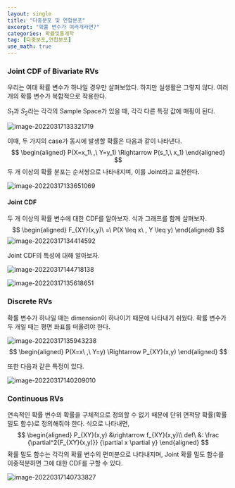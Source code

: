 ```yaml
---
layout: single
title: "다중분포 및 연합분포"
excerpt: "확률 변수가 여러개라면?"
categories: 확률및통계학
tag: [다중분포,연합분포]
use_math: true
---
```


### Joint CDF of Bivariate RVs

우리는 여태 확률 변수가 하나일 경우만 살펴보았다. 하지만 실생활은 그렇지 않다. 여러 개의 확률 변수가 복합적으로 작용한다.

$S_1$과 $S_2$라는 각각의 Sample Space가 있을 때, 각각 다른 특정 값에 매핑이 된다.

![image-20220317133321719](https://raw.githubusercontent.com/kjw9899/kjw9899.github.io/master/kjw9899/kjw9899.github.io/assets/images/image-20220317133321719.png)

이때, 두 가지의 case가 동시에 발생할 확률은 다음과 같이 나타낸다.
$$
\begin{aligned}
P(X=x_1\ ,\ Y=y_1) \Rightarrow P(s_1,\ x_1)
\end{aligned}
$$
두 개 이상의 확률 분포는 순서쌍으로 나타내지며, 이를 Joint라고 표현한다.



![image-20220317133651069](https://raw.githubusercontent.com/kjw9899/kjw9899.github.io/master/kjw9899/kjw9899.github.io/assets/images/image-20220317133651069.png)



#### Joint CDF

두 개 이상의 확률 변수에 대한 CDF를 알아보자. 식과 그래프를 함께 살펴보자. 
$$
\begin{aligned}
F_{XY}(x,y)\ =\ P(X \leq x\ , Y \leq y)
\end{aligned}
$$
![image-20220317134414592](https://raw.githubusercontent.com/kjw9899/kjw9899.github.io/master/kjw9899/kjw9899.github.io/assets/images/image-20220317134414592.png)



 Joint CDF의 특성에 대해 알아보자.

![image-20220317144718138](https://raw.githubusercontent.com/kjw9899/kjw9899.github.io/master/kjw9899/kjw9899.github.io/assets/images/image-20220317144718138.png)

![image-20220317135618651](https://raw.githubusercontent.com/kjw9899/kjw9899.github.io/master/kjw9899/kjw9899.github.io/assets/images/image-20220317135618651.png)



### Discrete RVs

확률 변수가 하나일 때는 dimension이 하나이기 때문에 나타내기 쉬웠다. 확률 변수가 두 개일 때는 평면 좌표를 떠올려야 한다. 

![image-20220317135943238](https://raw.githubusercontent.com/kjw9899/kjw9899.github.io/master/kjw9899/kjw9899.github.io/assets/images/image-20220317135943238.png)
$$
\begin{aligned}
P(X=x\ ,\ Y=y) \Rightarrow P_{XY}(x,y)
\end{aligned}
$$


또한 다음과 같은 특정이 있다.

![image-20220317140209010](https://raw.githubusercontent.com/kjw9899/kjw9899.github.io/master/kjw9899/kjw9899.github.io/assets/images/image-20220317140209010.png)





### Continuous RVs

연속적인 확률 변수의 확률을 구체적으로 정의할 수 없기 때문에 단위 면적당 확률(확률 밀도 함수)로 정의해줘야 한다. 식으로 나타내면,
$$
\begin{aligned}
P_{XY}(x,y) &\rightarrow f_{XY}(x,y)\\
def\ &: \frac {\partial^2{F_{XY}(x,y)}} {\partial x \partial y}
\end{aligned}
$$
확률 밀도 함수는 각각의 확률 변수의 편미분으로 나타내지며, Joint 확률 밀도 함수를 이중적분하면 그에 대한 CDF를 구할 수 있다.



![image-20220317140733827](https://raw.githubusercontent.com/kjw9899/kjw9899.github.io/master/kjw9899/kjw9899.github.io/assets/images/image-20220317140733827.png)

